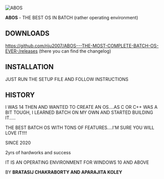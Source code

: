![ABOS](https://user-images.githubusercontent.com/95460320/195863898-59de6ece-a623-4af6-a01c-e3698f9062d6.png)

**ABOS** - THE BEST OS IN BATCH
(rather operating environment)

## DOWNLOADS
https://github.com/riju2007/ABOS---THE-MOST-COMPLETE-BATCH-OS-EVER-/releases
(there you can find the changelog)

## INSTALLATION

JUST RUN THE SETUP FILE AND FOLLOW INSTRUCTIONS

## HISTORY

I WAS 14 THEN AND WANTED TO CREATE AN OS....AS C OR C++ WAS A BIT TOUGH, I LEARNED BATCH ON MY OWN
AND STARTED BUILDING IT.....

THE BEST BATCH OS WITH TONS OF FEATURES....I'M SURE YOU WILL LOVE IT!!!!

SINCE 2020

2yrs of hardworks and success

IT IS AN OPERATING ENVIRONMENT FOR WINDOWS 10 AND ABOVE

BY **BRATASIJ CHAKRABORTY AND APARAJITA KOLEY**
